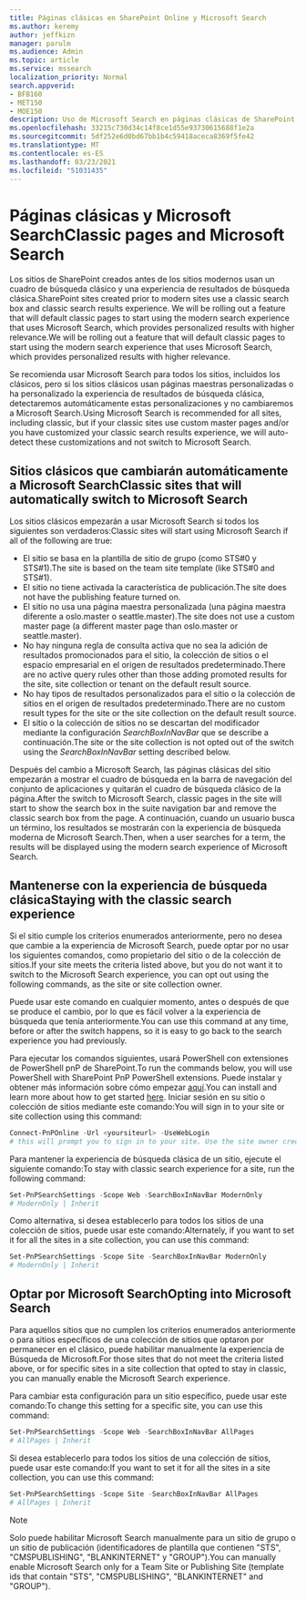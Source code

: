 ```yaml
---
title: Páginas clásicas en SharePoint Online y Microsoft Search
ms.author: keremy
author: jeffkizn
manager: parulm
ms.audience: Admin
ms.topic: article
ms.service: mssearch
localization_priority: Normal
search.appverid:
- BFB160
- MET150
- MOE150
description: Uso de Microsoft Search en páginas clásicas de SharePoint
ms.openlocfilehash: 33215c730d34c14f8ce1d55e93730615688f1e2a
ms.sourcegitcommit: 5df252e6d0bd67bb1b4c59418aceca8369f5fe42
ms.translationtype: MT
ms.contentlocale: es-ES
ms.lasthandoff: 03/23/2021
ms.locfileid: "51031435"
---
```

# <a name="classic-pages-and-microsoft-search"></a><span data-ttu-id="e5f2c-103">Páginas clásicas y Microsoft Search</span><span class="sxs-lookup"><span data-stu-id="e5f2c-103">Classic pages and Microsoft Search</span></span>

<span data-ttu-id="e5f2c-104">Los sitios de SharePoint creados antes de los sitios modernos usan un cuadro de búsqueda clásico y una experiencia de resultados de búsqueda clásica.</span><span class="sxs-lookup"><span data-stu-id="e5f2c-104">SharePoint sites created prior to modern sites use a classic search box and classic search results experience.</span></span> <span data-ttu-id="e5f2c-105">We will be rolling out a feature that will default classic pages to start using the modern search experience that uses Microsoft Search, which provides personalized results with higher relevance.</span><span class="sxs-lookup"><span data-stu-id="e5f2c-105">We will be rolling out a feature that will default classic pages to start using the modern search experience that uses Microsoft Search, which provides personalized results with higher relevance.</span></span>

<span data-ttu-id="e5f2c-106">Se recomienda usar Microsoft Search para todos los sitios, incluidos los clásicos, pero si los sitios clásicos usan páginas maestras personalizadas o ha personalizado la experiencia de resultados de búsqueda clásica, detectaremos automáticamente estas personalizaciones y no cambiaremos a Microsoft Search.</span><span class="sxs-lookup"><span data-stu-id="e5f2c-106">Using Microsoft Search is recommended for all sites, including classic, but if your classic sites use custom master pages and/or you have customized your classic search results experience, we will auto-detect these customizations and not switch to Microsoft Search.</span></span>

## <a name="classic-sites-that-will-automatically-switch-to-microsoft-search"></a><span data-ttu-id="e5f2c-107">Sitios clásicos que cambiarán automáticamente a Microsoft Search</span><span class="sxs-lookup"><span data-stu-id="e5f2c-107">Classic sites that will automatically switch to Microsoft Search</span></span>

<span data-ttu-id="e5f2c-108">Los sitios clásicos empezarán a usar Microsoft Search si todos los siguientes son verdaderos:</span><span class="sxs-lookup"><span data-stu-id="e5f2c-108">Classic sites will start using Microsoft Search if all of the following are true:</span></span>

* <span data-ttu-id="e5f2c-109">El sitio se basa en la plantilla de sitio de grupo (como STS#0 y STS#1).</span><span class="sxs-lookup"><span data-stu-id="e5f2c-109">The site is based on the team site template (like STS#0 and STS#1).</span></span>
* <span data-ttu-id="e5f2c-110">El sitio no tiene activada la característica de publicación.</span><span class="sxs-lookup"><span data-stu-id="e5f2c-110">The site does not have the publishing feature turned on.</span></span>
* <span data-ttu-id="e5f2c-111">El sitio no usa una página maestra personalizada (una página maestra diferente a oslo.master o seattle.master).</span><span class="sxs-lookup"><span data-stu-id="e5f2c-111">The site does not use a custom master page (a different master page than oslo.master or seattle.master).</span></span>
* <span data-ttu-id="e5f2c-112">No hay ninguna regla de consulta activa que no sea la adición de resultados promocionados para el sitio, la colección de sitios o el espacio empresarial en el origen de resultados predeterminado.</span><span class="sxs-lookup"><span data-stu-id="e5f2c-112">There are no active query rules other than those adding promoted results for the site, site collection or tenant on the default result source.</span></span>
* <span data-ttu-id="e5f2c-113">No hay tipos de resultados personalizados para el sitio o la colección de sitios en el origen de resultados predeterminado.</span><span class="sxs-lookup"><span data-stu-id="e5f2c-113">There are no custom result types for the site or the site collection on the default result source.</span></span>
* <span data-ttu-id="e5f2c-114">El sitio o la colección de sitios no se descartan del modificador mediante la configuración *SearchBoxInNavBar* que se describe a continuación.</span><span class="sxs-lookup"><span data-stu-id="e5f2c-114">The site or the site collection is not opted out of the switch using the *SearchBoxInNavBar* setting described below.</span></span>

<span data-ttu-id="e5f2c-115">Después del cambio a Microsoft Search, las páginas clásicas del sitio empezarán a mostrar el cuadro de búsqueda en la barra de navegación del conjunto de aplicaciones y quitarán el cuadro de búsqueda clásico de la página.</span><span class="sxs-lookup"><span data-stu-id="e5f2c-115">After the switch to Microsoft Search, classic pages in the site will start to show the search box in the suite navigation bar and remove the classic search box from the page.</span></span> <span data-ttu-id="e5f2c-116">A continuación, cuando un usuario busca un término, los resultados se mostrarán con la experiencia de búsqueda moderna de Microsoft Search.</span><span class="sxs-lookup"><span data-stu-id="e5f2c-116">Then, when a user searches for a term, the results will be displayed using the modern search experience of Microsoft Search.</span></span>

## <a name="staying-with-the-classic-search-experience"></a><span data-ttu-id="e5f2c-117">Mantenerse con la experiencia de búsqueda clásica</span><span class="sxs-lookup"><span data-stu-id="e5f2c-117">Staying with the classic search experience</span></span>

<span data-ttu-id="e5f2c-118">Si el sitio cumple los criterios enumerados anteriormente, pero no desea que cambie a la experiencia de Microsoft Search, puede optar por no usar los siguientes comandos, como propietario del sitio o de la colección de sitios.</span><span class="sxs-lookup"><span data-stu-id="e5f2c-118">If your site meets the criteria listed above, but you do not want it to switch to the Microsoft Search experience, you can opt out using the following commands, as the site or site collection owner.</span></span>

<span data-ttu-id="e5f2c-119">Puede usar este comando en cualquier momento, antes o después de que se produce el cambio, por lo que es fácil volver a la experiencia de búsqueda que tenía anteriormente.</span><span class="sxs-lookup"><span data-stu-id="e5f2c-119">You can use this command at any time, before or after the switch happens, so it is easy to go back to the search experience you had previously.</span></span>

<span data-ttu-id="e5f2c-120">Para ejecutar los comandos siguientes, usará PowerShell con extensiones de PowerShell pnP de SharePoint.</span><span class="sxs-lookup"><span data-stu-id="e5f2c-120">To run the commands below, you will use PowerShell with SharePoint PnP PowerShell extensions.</span></span> <span data-ttu-id="e5f2c-121">Puede instalar y obtener más información sobre cómo empezar [aquí](/powershell/sharepoint/sharepoint-pnp/sharepoint-pnp-cmdlets?view=sharepoint-ps).</span><span class="sxs-lookup"><span data-stu-id="e5f2c-121">You can install and learn more about how to get started [here](/powershell/sharepoint/sharepoint-pnp/sharepoint-pnp-cmdlets?view=sharepoint-ps).</span></span> <span data-ttu-id="e5f2c-122">Iniciar sesión en su sitio o colección de sitios mediante este comando:</span><span class="sxs-lookup"><span data-stu-id="e5f2c-122">You will sign in to your site or site collection using this command:</span></span>

```powershell
Connect-PnPOnline -Url <yoursiteurl> -UseWebLogin
# this will prompt you to sign in to your site. Use the site owner credentials.
```

<span data-ttu-id="e5f2c-123">Para mantener la experiencia de búsqueda clásica de un sitio, ejecute el siguiente comando:</span><span class="sxs-lookup"><span data-stu-id="e5f2c-123">To stay with classic search experience for a site, run the following command:</span></span>

```powershell
Set-PnPSearchSettings -Scope Web -SearchBoxInNavBar ModernOnly
# ModernOnly | Inherit
```

<span data-ttu-id="e5f2c-124">Como alternativa, si desea establecerlo para todos los sitios de una colección de sitios, puede usar este comando:</span><span class="sxs-lookup"><span data-stu-id="e5f2c-124">Alternately, if you want to set it for all the sites in a site collection, you can use this command:</span></span>

```powershell
Set-PnPSearchSettings -Scope Site -SearchBoxInNavBar ModernOnly
# ModernOnly | Inherit
```

## <a name="opting-into-microsoft-search"></a><span data-ttu-id="e5f2c-125">Optar por Microsoft Search</span><span class="sxs-lookup"><span data-stu-id="e5f2c-125">Opting into Microsoft Search</span></span>

<span data-ttu-id="e5f2c-126">Para aquellos sitios que no cumplen los criterios enumerados anteriormente o para sitios específicos de una colección de sitios que optaron por permanecer en el clásico, puede habilitar manualmente la experiencia de Búsqueda de Microsoft.</span><span class="sxs-lookup"><span data-stu-id="e5f2c-126">For those sites that do not meet the criteria listed above, or for specific sites in a site collection that opted to stay in classic, you can manually enable the Microsoft Search experience.</span></span>

<span data-ttu-id="e5f2c-127">Para cambiar esta configuración para un sitio específico, puede usar este comando:</span><span class="sxs-lookup"><span data-stu-id="e5f2c-127">To change this setting for a specific site, you can use this command:</span></span>

```powershell
Set-PnPSearchSettings -Scope Web -SearchBoxInNavBar AllPages
# AllPages | Inherit
```

<span data-ttu-id="e5f2c-128">Si desea establecerlo para todos los sitios de una colección de sitios, puede usar este comando:</span><span class="sxs-lookup"><span data-stu-id="e5f2c-128">If you want to set it for all the sites in a site collection, you can use this command:</span></span>

```powershell
Set-PnPSearchSettings -Scope Site -SearchBoxInNavBar AllPages
# AllPages | Inherit
```

> [!NOTE]
> <span data-ttu-id="e5f2c-129">Solo puede habilitar Microsoft Search manualmente para un sitio de grupo o un sitio de publicación (identificadores de plantilla que contienen "STS", "CMSPUBLISHING", "BLANKINTERNET" y "GROUP").</span><span class="sxs-lookup"><span data-stu-id="e5f2c-129">You can manually enable Microsoft Search only for a Team Site or Publishing Site (template ids that contain "STS", "CMSPUBLISHING", "BLANKINTERNET" and "GROUP").</span></span>